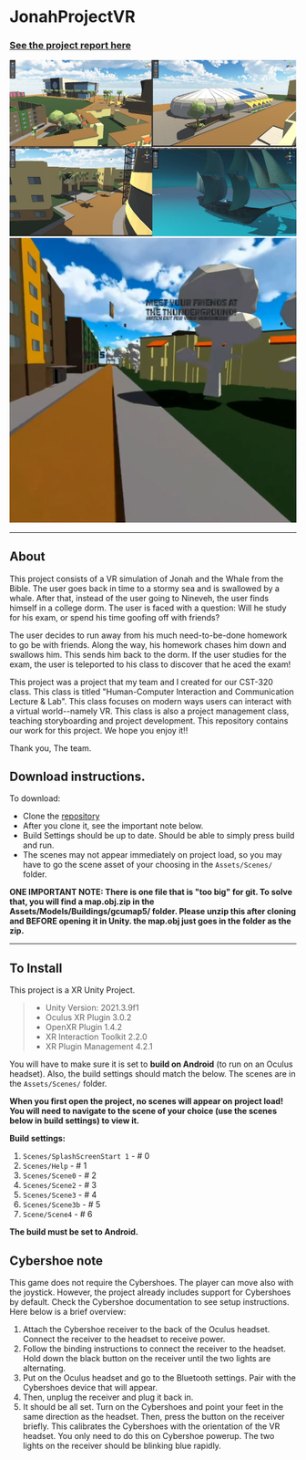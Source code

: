 # JonahProjectVR

### [See the project report here](https://codingcando.com/fileShare/file?code=bibleProjectVR)

![General Screenshots](screenshot.png)
![In Game Screenshot](in-game.png)

---
## About

This project consists of a VR simulation of Jonah and the Whale from the Bible. The user goes back in time to a stormy sea and is swallowed by a whale. After that, instead of the user going to Nineveh, the user finds himself in a college dorm. The user is faced with a question: Will he study for his exam, or spend his time goofing off with friends?

The user decides to run away from his much need-to-be-done homework to go be with friends. Along the way, his homework chases him down and swallows him. This sends him back to the dorm. If the user studies for the exam, the user is teleported to his class to discover that he aced the exam!

This project was a project that my team and I created for our CST-320 class. This class is titled "Human-Computer Interaction and Communication Lecture & Lab". This class focuses on modern ways users can interact with a virtual world--namely VR. This class is also a project management class, teaching storyboarding and project development. This repository contains our work for this project. We hope you enjoy it!!

Thank you,
The team.

## Download instructions.

To download:
- Clone the [repository](https://github.com/BenRobotics101/BibleProjectVR)
- After you clone it, see the important note below.
- Build Settings should be up to date. Should be able to simply press build and run. 
- The scenes may not appear immediately on project load, so you may have to go the scene asset of your choosing in the `Assets/Scenes/` folder. 

**ONE IMPORTANT NOTE: There is one file that is "too big" for git. To solve that, you will find a map.obj.zip in the Assets/Models/Buildings/gcumap5/ folder. Please unzip this after cloning and BEFORE opening it in Unity. the map.obj just goes in the folder as the zip.**

---
## To Install
This project is a XR Unity Project.

> - Unity Version: 2021.3.9f1
> - Oculus XR Plugin 3.0.2
> - OpenXR Plugin 1.4.2
> - XR Interaction Toolkit 2.2.0
> - XR Plugin Management 4.2.1

You will have to make sure it is set to **build on Android** (to run on an Oculus headset). Also, the build settings should match the below. The scenes are in the `Assets/Scenes/` folder.

**When you first open the project, no scenes will appear on project load! You will need to navigate to the scene of your choice (use the scenes below in build settings) to view it.**

**Build settings:**
1. `Scenes/SplashScreenStart 1` - # 0
2. `Scenes/Help` - # 1
3. `Scenes/Scene0` - # 2
4. `Scenes/Scene2` - # 3
5. `Scenes/Scene3` - # 4
6. `Scenes/Scene3b` - # 5
7. `Scene/Scene4` - # 6

**The build must be set to Android.**

## Cybershoe note
This game does not require the Cybershoes. The player can move also with the joystick.
However, the project already includes support for Cybershoes by default. Check the Cybershoe documentation to see setup instructions. Here below is a brief overview:

1. Attach the Cybershoe receiver to the back of the Oculus headset. Connect the receiver to the headset to receive power. 
2. Follow the binding instructions to connect the receiver to the headset. Hold down the black button on the receiver until the two lights are alternating. 
3. Put on the Oculus headset and go to the Bluetooth settings. Pair with the Cybershoes device that will appear.
4. Then, unplug the receiver and plug it back in.
5. It should be all set. Turn on the Cybershoes and point your feet in the same direction as the headset. Then, press the button on the receiver briefly. This calibrates the Cybershoes with the orientation of the VR headset. You only need to do this on Cybershoe powerup. The two lights on the receiver should be blinking blue rapidly.

